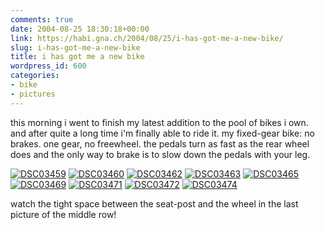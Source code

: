 ```yaml
---
comments: true
date: 2004-08-25 18:30:18+00:00
link: https://habi.gna.ch/2004/08/25/i-has-got-me-a-new-bike/
slug: i-has-got-me-a-new-bike
title: i has got me a new bike
wordpress_id: 600
categories:
- bike
- pictures
---
```


this morning i went to finish my latest addition to the pool of bikes i own.
and after quite a long time i'm finally able to ride it.
my fixed-gear bike: no brakes. one gear, no freewheel. the pedals turn as fast as the rear wheel does and the only way to brake is to slow down the pedals with your leg.

[![DSC03459](https://habi.gna.ch/blog/images/DSC03459-tm.jpg)](https://habi.gna.ch/blog/images/DSC03459.JPG) [![DSC03460](https://habi.gna.ch/blog/images/DSC03460-tm.jpg)](https://habi.gna.ch/blog/images/DSC03460.JPG) [![DSC03462](https://habi.gna.ch/blog/images/DSC03462-tm.jpg)](https://habi.gna.ch/blog/images/DSC03462.JPG)
[![DSC03463](https://habi.gna.ch/blog/images/DSC03463-tm.jpg)](https://habi.gna.ch/blog/images/DSC03463.JPG) [![DSC03465](https://habi.gna.ch/blog/images/DSC03465-tm.jpg)](https://habi.gna.ch/blog/images/DSC03465.JPG) [![DSC03469](https://habi.gna.ch/blog/images/DSC03469-tm.jpg)](https://habi.gna.ch/blog/images/DSC03469.JPG)
[![DSC03471](https://habi.gna.ch/blog/images/DSC03471-tm.jpg)](https://habi.gna.ch/blog/images/DSC03471.JPG) [![DSC03472](https://habi.gna.ch/blog/images/DSC03472-tm.jpg)](https://habi.gna.ch/blog/images/DSC03472.JPG) [![DSC03474](https://habi.gna.ch/blog/images/DSC03474-tm.jpg)](https://habi.gna.ch/blog/images/DSC03474.JPG)

watch the tight space between the seat-post and the wheel in the last picture of the middle row!
